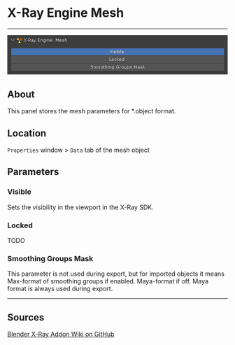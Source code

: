 # X-Ray Engine Mesh

___

![alt text](assets/images/panel-mesh.png)

## About

This panel stores the mesh parameters for *.object format.

## Location

`Properties` window > `Data` tab of the mesh object

## Parameters

### Visible

Sets the visibility in the viewport in the X-Ray SDK.

### Locked

TODO

### Smoothing Groups Mask

This parameter is not used during export, but for imported objects it means Max-format of smoothing groups if enabled. Maya-format if off. Maya format is always used during export.

___

## Sources

[Blender X-Ray Addon Wiki on GitHub](https://github.com/PavelBlend/blender-xray/wiki/Panel-XRay-Engine-Mesh)
